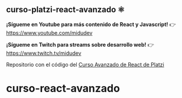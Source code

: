## curso-platzi-react-avanzado ⚛️

**¡Sígueme en Youtube para más contenido de React y Javascript!** 👉 https://www.youtube.com/midudev

**¡Sígueme en Twitch para streams sobre desarrollo web!** 👉 https://www.twitch.tv/midudev

Repositorio con el código del [Curso Avanzado de React de Platzi](https://platzi.com/cursos/react-avanzado/)
# curso-react-avanzado

